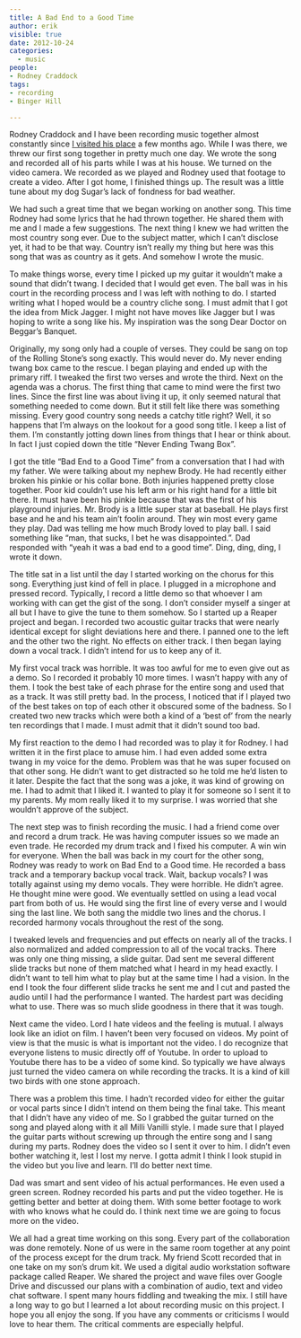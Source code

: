 ```yaml
---
title: A Bad End to a Good Time
author: erik
visible: true
date: 2012-10-24
categories:
  - music
people:
- Rodney Craddock
tags:
- recording
- Binger Hill

---
```

Rodney Craddock and I have been recording music together almost constantly since [I visited his place](/2012/09/a-3-year-old-storm-hit-montgomery-tx/) a few months ago. While I was there, we threw our first song together in pretty much one day. We wrote the song and recorded all of his parts while I was at his house. We turned on the video camera. We recorded as we played and Rodney used that footage to create a video. After I got home, I finished things up. The result was a little tune about my dog Sugar’s lack of fondness for bad weather.

We had such a great time that we began working on another song. This time Rodney had some lyrics that he had thrown together. He shared them with me and I made a few suggestions. The next thing I knew we had written the most country song ever. Due to the subject matter, which I can’t disclose yet, it had to be that way. Country isn’t really my thing but here was this song that was as country as it gets. And somehow I wrote the music.

To make things worse, every time I picked up my guitar it wouldn’t make a sound that didn’t twang. I decided that I would get even. The ball was in his court in the recording process and I was left with nothing to do. I started writing what I hoped would be a country cliche song. I must admit that I got the idea from Mick Jagger. I might not have moves like Jagger but I was hoping to write a song like his. My inspiration was the song Dear Doctor on Beggar’s Banquet.

Originally, my song only had a couple of verses. They could be sang on top of the Rolling Stone’s song exactly. This would never do. My never ending twang box came to the rescue. I began playing and ended up with the primary riff. I tweaked the first two verses and wrote the third. Next on the agenda was a chorus. The first thing that came to mind were the first two lines. Since the first line was about living it up, it only seemed natural that something needed to come down. But it still felt like there was something missing. Every good country song needs a catchy title right? Well, it so happens that I’m always on the lookout for a good song title. I keep a list of them. I’m constantly jotting down lines from things that I hear or think about. In fact I just copied down the title “Never Ending Twang Box”.

I got the title “Bad End to a Good Time” from a conversation that I had with my father. We were talking about my nephew Brody. He had recently either broken his pinkie or his collar bone. Both injuries happened pretty close together. Poor kid couldn’t use his left arm or his right hand for a little bit there. It must have been his pinkie because that was the first of his playground injuries. Mr. Brody is a little super star at baseball. He plays first base and he and his team ain’t foolin around. They win most every game they play. Dad was telling me how much Brody loved to play ball. I said something like “man, that sucks, I bet he was disappointed.”. Dad responded with “yeah it was a bad end to a good time”. Ding, ding, ding, I wrote it down.

The title sat in a list until the day I started working on the chorus for this song. Everything just kind of fell in place. I plugged in a microphone and pressed record. Typically, I record a little demo so that whoever I am working with can get the gist of the song. I don’t consider myself a singer at all but I have to give the tune to them somehow. So I started up a Reaper project and began. I recorded two acoustic guitar tracks that were nearly identical except for slight deviations here and there. I panned one to the left and the other two the right. No effects on either track. I then began laying down a vocal track. I didn’t intend for us to keep any of it.

My first vocal track was horrible. It was too awful for me to even give out as a demo. So I recorded it probably 10 more times. I wasn’t happy with any of them. I took the best take of each phrase for the entire song and used that as a track. It was still pretty bad. In the process, I noticed that if I played two of the best takes on top of each other it obscured some of the badness. So I created two new tracks which were both a kind of a ‘best of’ from the nearly ten recordings that I made. I must admit that it didn’t sound too bad.

My first reaction to the demo I had recorded was to play it for Rodney. I had written it in the first place to amuse him. I had even added some extra twang in my voice for the demo. Problem was that he was super focused on that other song. He didn’t want to get distracted so he told me he’d listen to it later. Despite the fact that the song was a joke, it was kind of growing on me. I had to admit that I liked it. I wanted to play it for someone so I sent it to my parents. My mom really liked it to my surprise. I was worried that she wouldn’t approve of the subject.

The next step was to finish recording the music. I had a friend come over and record a drum track. He was having computer issues so we made an even trade. He recorded my drum track and I fixed his computer. A win win for everyone. When the ball was back in my court for the other song, Rodney was ready to work on Bad End to a Good time. He recorded a bass track and a temporary backup vocal track. Wait, backup vocals? I was totally against using my demo vocals. They were horrible. He didn’t agree. He thought mine were good. We eventually settled on using a lead vocal part from both of us. He would sing the first line of every verse and I would sing the last line. We both sang the middle two lines and the chorus. I recorded harmony vocals throughout the rest of the song.

I tweaked levels and frequencies and put effects on nearly all of the tracks. I also normalized and added compression to all of the vocal tracks. There was only one thing missing, a slide guitar. Dad sent me several different slide tracks but none of them matched what I heard in my head exactly. I didn’t want to tell him what to play but at the same time I had a vision. In the end I took the four different slide tracks he sent me and I cut and pasted the audio until I had the performance I wanted. The hardest part was deciding what to use. There was so much slide goodness in there that it was tough.

Next came the video. Lord I hate videos and the feeling is mutual. I always look like an idiot on film. I haven’t been very focused on videos. My point of view is that the music is what is important not the video. I do recognize that everyone listens to music directly off of Youtube. In order to upload to Youtube there has to be a video of some kind. So typically we have always just turned the video camera on while recording the tracks. It is a kind of kill two birds with one stone approach.

There was a problem this time. I hadn’t recorded video for either the guitar or vocal parts since I didn’t intend on them being the final take. This meant that I didn’t have any video of me. So I grabbed the guitar turned on the song and played along with it all Milli Vanilli style. I made sure that I played the guitar parts without screwing up through the entire song and I sang during my parts. Rodney does the video so I sent it over to him. I didn’t even bother watching it, lest I lost my nerve. I gotta admit I think I look stupid in the video but you live and learn. I’ll do better next time.

Dad was smart and sent video of his actual performances. He even used a green screen. Rodney recorded his parts and put the video together. He is getting better and better at doing them. With some better footage to work with who knows what he could do. I think next time we are going to focus more on the video.

We all had a great time working on this song. Every part of the collaboration was done remotely. None of us were in the same room together at any point of the process except for the drum track. My friend Scott recorded that in one take on my son’s drum kit. We used a digital audio workstation software package called Reaper. We shared the project and wave files over Google Drive and discussed our plans with a combination of audio, text and video chat software. I spent many hours fiddling and tweaking the mix. I still have a long way to go but I learned a lot about recording music on this project. I hope you all enjoy the song. If you have any comments or criticisms I would love to hear them. The critical comments are especially helpful.

 
